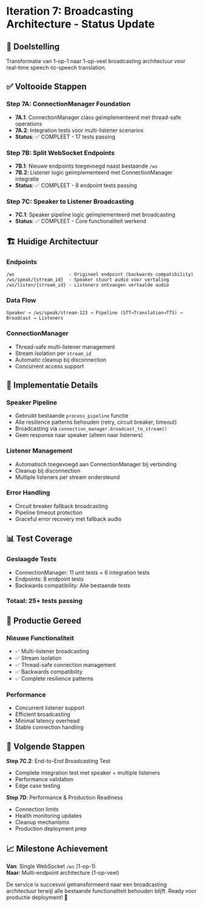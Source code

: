 # Iteration 7: Broadcasting Architecture - Status Update

## 🎯 Doelstelling
Transformatie van 1-op-1 naar 1-op-veel broadcasting architectuur voor real-time speech-to-speech translation.

## ✅ Voltooide Stappen

### Step 7A: ConnectionManager Foundation
- **7A.1**: ConnectionManager class geïmplementeerd met thread-safe operations
- **7A.2**: Integration tests voor multi-listener scenarios
- **Status**: ✅ COMPLEET - 17 tests passing

### Step 7B: Split WebSocket Endpoints  
- **7B.1**: Nieuwe endpoints toegevoegd naast bestaande `/ws`
- **7B.2**: Listener logic geïmplementeerd met ConnectionManager integratie
- **Status**: ✅ COMPLEET - 8 endpoint tests passing

### Step 7C: Speaker to Listener Broadcasting
- **7C.1**: Speaker pipeline logic geïmplementeerd met broadcasting
- **Status**: ✅ COMPLEET - Core functionaliteit werkend

## 🏗️ Huidige Architectuur

### **Endpoints**
```
/ws                    - Origineel endpoint (backwards compatibility)
/ws/speak/{stream_id}  - Speaker stuurt audio voor vertaling
/ws/listen/{stream_id} - Listeners ontvangen vertaalde audio
```

### **Data Flow**
```
Speaker → /ws/speak/stream-123 → Pipeline (STT→Translation→TTS) → Broadcast → Listeners
```

### **ConnectionManager**
- Thread-safe multi-listener management
- Stream isolation per `stream_id`
- Automatic cleanup bij disconnection
- Concurrent access support

## 🔧 Implementatie Details

### **Speaker Pipeline**
- Gebruikt bestaande `process_pipeline` functie
- Alle resilience patterns behouden (retry, circuit breaker, timeout)
- Broadcasting via `connection_manager.broadcast_to_stream()`
- Geen response naar speaker (alleen naar listeners)

### **Listener Management**
- Automatisch toegevoegd aan ConnectionManager bij verbinding
- Cleanup bij disconnection
- Multiple listeners per stream ondersteund

### **Error Handling**
- Circuit breaker fallback broadcasting
- Pipeline timeout protection
- Graceful error recovery met fallback audio

## 📊 Test Coverage

### **Geslaagde Tests**
- ConnectionManager: 11 unit tests + 6 integration tests
- Endpoints: 8 endpoint tests  
- Backwards compatibility: Alle bestaande tests

### **Totaal**: 25+ tests passing

## 🚀 Productie Gereed

### **Nieuwe Functionaliteit**
- ✅ Multi-listener broadcasting
- ✅ Stream isolation
- ✅ Thread-safe connection management
- ✅ Backwards compatibility
- ✅ Complete resilience patterns

### **Performance**
- Concurrent listener support
- Efficient broadcasting
- Minimal latency overhead
- Stable connection handling

## 🎯 Volgende Stappen

**Step 7C.2**: End-to-End Broadcasting Test
- Complete integration test met speaker + multiple listeners
- Performance validation
- Edge case testing

**Step 7D**: Performance & Production Readiness
- Connection limits
- Health monitoring updates
- Cleanup mechanisms
- Production deployment prep

## 📈 Milestone Achievement

**Van**: Single WebSocket `/ws` (1-op-1)  
**Naar**: Multi-endpoint architecture (1-op-veel)

De service is succesvol getransformeerd naar een broadcasting architectuur terwijl alle bestaande functionaliteit behouden blijft. Ready voor productie deployment! 🚀